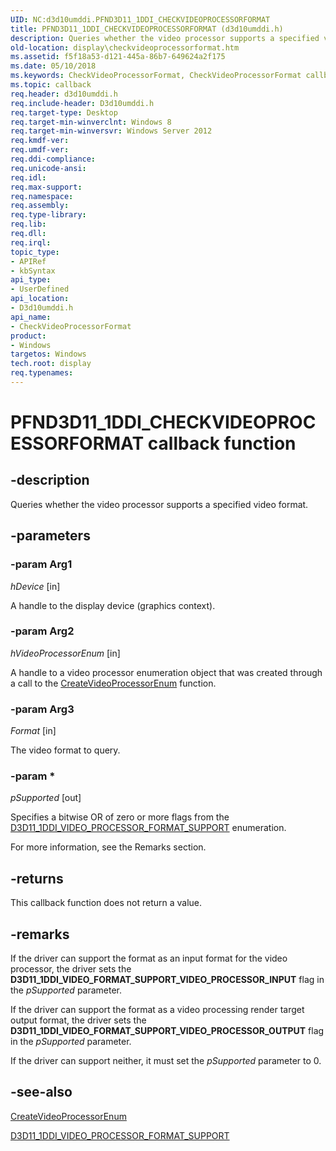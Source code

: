 ```yaml
---
UID: NC:d3d10umddi.PFND3D11_1DDI_CHECKVIDEOPROCESSORFORMAT
title: PFND3D11_1DDI_CHECKVIDEOPROCESSORFORMAT (d3d10umddi.h)
description: Queries whether the video processor supports a specified video format.
old-location: display\checkvideoprocessorformat.htm
ms.assetid: f5f18a53-d121-445a-86b7-649624a2f175
ms.date: 05/10/2018
ms.keywords: CheckVideoProcessorFormat, CheckVideoProcessorFormat callback function [Display Devices], PFND3D11_1DDI_CHECKVIDEOPROCESSORFORMAT, PFND3D11_1DDI_CHECKVIDEOPROCESSORFORMAT callback, d3d10umddi/CheckVideoProcessorFormat, display.checkvideoprocessorformat
ms.topic: callback
req.header: d3d10umddi.h
req.include-header: D3d10umddi.h
req.target-type: Desktop
req.target-min-winverclnt: Windows 8
req.target-min-winversvr: Windows Server 2012
req.kmdf-ver: 
req.umdf-ver: 
req.ddi-compliance: 
req.unicode-ansi: 
req.idl: 
req.max-support: 
req.namespace: 
req.assembly: 
req.type-library: 
req.lib: 
req.dll: 
req.irql: 
topic_type:
- APIRef
- kbSyntax
api_type:
- UserDefined
api_location:
- D3d10umddi.h
api_name:
- CheckVideoProcessorFormat
product:
- Windows
targetos: Windows
tech.root: display
req.typenames: 
---
```


# PFND3D11_1DDI_CHECKVIDEOPROCESSORFORMAT callback function


## -description


Queries whether the video processor supports a specified video format.


## -parameters

### -param Arg1

*hDevice* [in]

A handle to the display device (graphics context).

### -param Arg2

*hVideoProcessorEnum* [in]

A handle to a video processor enumeration object that was created through a call to the <a href="https://docs.microsoft.com/windows-hardware/drivers/ddi/content/d3d10umddi/nc-d3d10umddi-pfnd3d11_1ddi_createvideoprocessorenum">CreateVideoProcessorEnum</a> function. 

### -param Arg3

*Format* [in]

The video format to query.

### -param *

*pSupported* [out]

Specifies a bitwise OR of zero or more flags from the <a href="https://docs.microsoft.com/windows-hardware/drivers/ddi/content/d3d10umddi/ne-d3d10umddi-d3d11_1ddi_video_processor_format_support">D3D11_1DDI_VIDEO_PROCESSOR_FORMAT_SUPPORT</a> enumeration.

For more information, see the Remarks section.


## -returns



This callback function does not return a value.




## -remarks



If the driver can support the format as an input format for the video processor, the driver sets the <b>D3D11_1DDI_VIDEO_FORMAT_SUPPORT_VIDEO_PROCESSOR_INPUT</b> flag in the <i>pSupported</i> parameter.



If the driver can support the format as a video processing render target output format, the driver sets the <b>D3D11_1DDI_VIDEO_FORMAT_SUPPORT_VIDEO_PROCESSOR_OUTPUT</b> flag in the <i>pSupported</i> parameter.



If the driver can support neither, it must set the <i>pSupported</i> parameter to 0.





## -see-also




<a href="https://docs.microsoft.com/windows-hardware/drivers/ddi/content/d3d10umddi/nc-d3d10umddi-pfnd3d11_1ddi_createvideoprocessorenum">CreateVideoProcessorEnum</a>



<a href="https://docs.microsoft.com/windows-hardware/drivers/ddi/content/d3d10umddi/ne-d3d10umddi-d3d11_1ddi_video_processor_format_support">D3D11_1DDI_VIDEO_PROCESSOR_FORMAT_SUPPORT</a>
 

 

